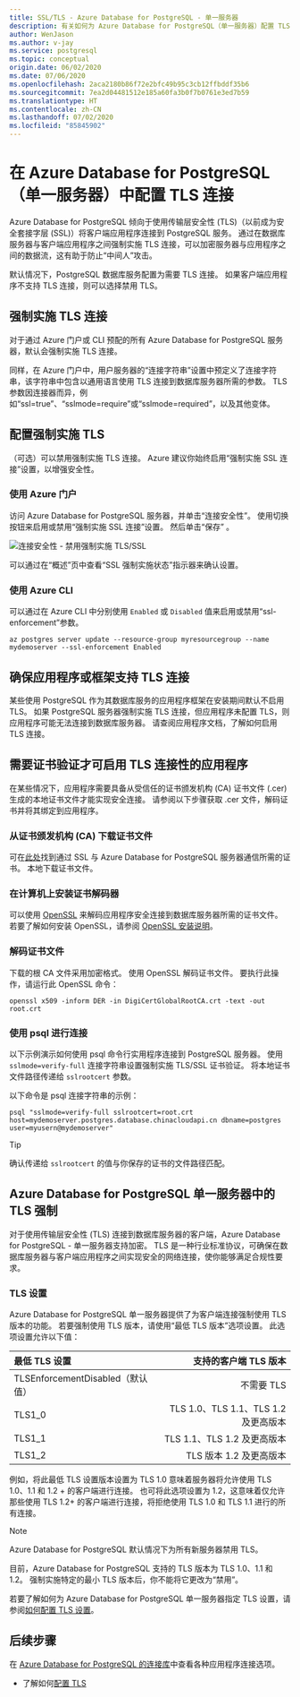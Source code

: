 ```yaml
---
title: SSL/TLS - Azure Database for PostgreSQL - 单一服务器
description: 有关如何为 Azure Database for PostgreSQL（单一服务器）配置 TLS 连接的说明和信息。
author: WenJason
ms.author: v-jay
ms.service: postgresql
ms.topic: conceptual
origin.date: 06/02/2020
ms.date: 07/06/2020
ms.openlocfilehash: 2aca2180b86f72e2bfc49b95c3cb12ffbddf35b6
ms.sourcegitcommit: 7ea2d04481512e185a60fa3b0f7b0761e3ed7b59
ms.translationtype: HT
ms.contentlocale: zh-CN
ms.lasthandoff: 07/02/2020
ms.locfileid: "85845902"
---
```

# <a name="configure-tls-connectivity-in-azure-database-for-postgresql---single-server"></a>在 Azure Database for PostgreSQL（单一服务器）中配置 TLS 连接

Azure Database for PostgreSQL 倾向于使用传输层安全性 (TLS)（以前成为安全套接字层 (SSL)）将客户端应用程序连接到 PostgreSQL 服务。 通过在数据库服务器与客户端应用程序之间强制实施 TLS 连接，可以加密服务器与应用程序之间的数据流，这有助于防止“中间人”攻击。

默认情况下，PostgreSQL 数据库服务配置为需要 TLS 连接。 如果客户端应用程序不支持 TLS 连接，则可以选择禁用 TLS。

## <a name="enforcing-tls-connections"></a>强制实施 TLS 连接

对于通过 Azure 门户或 CLI 预配的所有 Azure Database for PostgreSQL 服务器，默认会强制实施 TLS 连接。 

同样，在 Azure 门户中，用户服务器的“连接字符串”设置中预定义了连接字符串，该字符串中包含以通用语言使用 TLS 连接到数据库服务器所需的参数。 TLS 参数因连接器而异，例如“ssl=true”、“sslmode=require”或“sslmode=required”，以及其他变体。

## <a name="configure-enforcement-of-tls"></a>配置强制实施 TLS

（可选）可以禁用强制实施 TLS 连接。 Azure 建议你始终启用“强制实施 SSL 连接”设置，以增强安全性。

### <a name="using-the-azure-portal"></a>使用 Azure 门户

访问 Azure Database for PostgreSQL 服务器，并单击“连接安全性”。 使用切换按钮来启用或禁用“强制实施 SSL 连接”设置。 然后单击“保存” 。

![连接安全性 - 禁用强制实施 TLS/SSL](./media/concepts-ssl-connection-security/1-disable-ssl.png)

可以通过在“概述”页中查看“SSL 强制实施状态”指示器来确认设置。

### <a name="using-azure-cli"></a>使用 Azure CLI

可以通过在 Azure CLI 中分别使用 `Enabled` 或 `Disabled` 值来启用或禁用“ssl-enforcement”参数。

```azurecli
az postgres server update --resource-group myresourcegroup --name mydemoserver --ssl-enforcement Enabled
```

## <a name="ensure-your-application-or-framework-supports-tls-connections"></a>确保应用程序或框架支持 TLS 连接

某些使用 PostgreSQL 作为其数据库服务的应用程序框架在安装期间默认不启用 TLS。 如果 PostgreSQL 服务器强制实施 TLS 连接，但应用程序未配置 TLS，则应用程序可能无法连接到数据库服务器。 请查阅应用程序文档，了解如何启用 TLS 连接。

## <a name="applications-that-require-certificate-verification-for-tls-connectivity"></a>需要证书验证才可启用 TLS 连接性的应用程序
在某些情况下，应用程序需要具备从受信任的证书颁发机构 (CA) 证书文件 (.cer) 生成的本地证书文件才能实现安全连接。 请参阅以下步骤获取 .cer 文件，解码证书并将其绑定到应用程序。

### <a name="download-the-certificate-file-from-the-certificate-authority-ca"></a>从证书颁发机构 (CA) 下载证书文件 
可在[此处](https://www.digicert.com/CACerts/DigiCertGlobalRootCA.crt)找到通过 SSL 与 Azure Database for PostgreSQL 服务器通信所需的证书。 本地下载证书文件。

### <a name="install-a-cert-decoder-on-your-machine"></a>在计算机上安装证书解码器 
可以使用 [OpenSSL](https://github.com/openssl/openssl) 来解码应用程序安全连接到数据库服务器所需的证书文件。 若要了解如何安装 OpenSSL，请参阅 [OpenSSL 安装说明](https://github.com/openssl/openssl/blob/master/INSTALL)。 


### <a name="decode-your-certificate-file"></a>解码证书文件
下载的根 CA 文件采用加密格式。 使用 OpenSSL 解码证书文件。 要执行此操作，请运行此 OpenSSL 命令：

```
openssl x509 -inform DER -in DigiCertGlobalRootCA.crt -text -out root.crt
```

### <a name="connect-using-psql"></a>使用 psql 进行连接

以下示例演示如何使用 psql 命令行实用程序连接到 PostgreSQL 服务器。 使用 `sslmode=verify-full` 连接字符串设置强制实施 TLS/SSL 证书验证。 将本地证书文件路径传递给 `sslrootcert` 参数。

以下命令是 psql 连接字符串的示例：

```shell
psql "sslmode=verify-full sslrootcert=root.crt host=mydemoserver.postgres.database.chinacloudapi.cn dbname=postgres user=myusern@mydemoserver"
```

> [!TIP]
> 确认传递给 `sslrootcert` 的值与你保存的证书的文件路径匹配。

## <a name="tls-enforcement-in-azure-database-for-postgresql-single-server"></a>Azure Database for PostgreSQL 单一服务器中的 TLS 强制

对于使用传输层安全性 (TLS) 连接到数据库服务器的客户端，Azure Database for PostgreSQL - 单一服务器支持加密。 TLS 是一种行业标准协议，可确保在数据库服务器与客户端应用程序之间实现安全的网络连接，使你能够满足合规性要求。

### <a name="tls-settings"></a>TLS 设置

Azure Database for PostgreSQL 单一服务器提供了为客户端连接强制使用 TLS 版本的功能。 若要强制使用 TLS 版本，请使用“最低 TLS 版本”选项设置。 此选项设置允许以下值：

|  最低 TLS 设置             | 支持的客户端 TLS 版本                |
|:---------------------------------|-------------------------------------:|
| TLSEnforcementDisabled（默认值） | 不需要 TLS                      |
| TLS1_0                           | TLS 1.0、TLS 1.1、TLS 1.2 及更高版本 |
| TLS1_1                           | TLS 1.1、TLS 1.2 及更高版本          |
| TLS1_2                           | TLS 版本 1.2 及更高版本           |


例如，将此最低 TLS 设置版本设置为 TLS 1.0 意味着服务器将允许使用 TLS 1.0、1.1 和 1.2 + 的客户端进行连接。 也可将此选项设置为 1.2，这意味着仅允许那些使用 TLS 1.2+ 的客户端进行连接，将拒绝使用 TLS 1.0 和 TLS 1.1 进行的所有连接。

> [!Note] 
> Azure Database for PostgreSQL 默认情况下为所有新服务器禁用 TLS。
>
> 目前，Azure Database for PostgreSQL 支持的 TLS 版本为 TLS 1.0、1.1 和 1.2。 强制实施特定的最小 TLS 版本后，你不能将它更改为“禁用”。

若要了解如何为 Azure Database for PostgreSQL 单一服务器指定 TLS 设置，请参阅[如何配置 TLS 设置](howto-tls-configurations.md)。

## <a name="next-steps"></a>后续步骤

在 [Azure Database for PostgreSQL 的连接库](concepts-connection-libraries.md)中查看各种应用程序连接选项。

- 了解如何[配置 TLS](howto-tls-configurations.md)